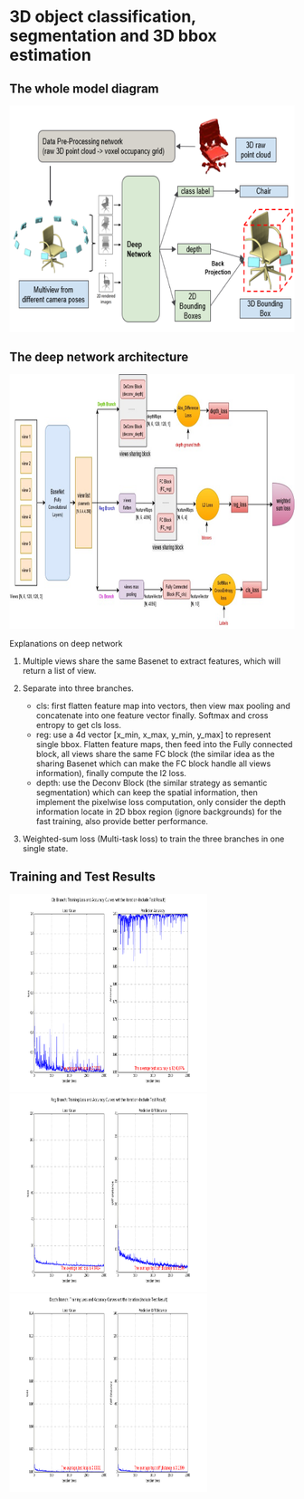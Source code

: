 # 3D object classification, segmentation and 3D bbox estimation

The whole model diagram
-----------------------
<p >
<align="center">
  <img src = "./doc/model.png?raw=true" width="650" height="400">
</p>

The deep network architecture
-----------------------------
<p >
<align="center">
  <img src = "./doc/network.jpg?raw=true" width="900" height="450">
</p>

Explanations on deep network               

1. Multiple views share the same Basenet to extract features, which will return a list of view.      

2. Separate into three branches.                  
   - cls: first flatten feature map into vectors, then view max pooling and concatenate into one feature vector finally. Softmax and cross entropy to get cls loss.                 
   - reg: use a 4d vector [x_min, x_max, y_min, y_max] to represent single bbox. Flatten feature maps, then feed into the Fully connected block, all views share the same FC block (the similar idea as the sharing Basenet which can make the FC block handle all views information), finally compute the l2 loss.                
   - depth: use the Deconv Block (the similar strategy as semantic segmentation) which can keep the spatial information, then implement the pixelwise loss computation, only consider the depth information locate in 2D bbox region (ignore backgrounds) for the fast training, also provide better performance.            
   
3. Weighted-sum loss (Multi-task loss) to train the three branches in one single state.           

Training and Test Results
-------------------------
<p >
<align="right">
  <img src = "./res/cls_2000_res.png?raw=true" width="350" height="350">
<align="center">
  <img src = "./res/reg_2000_res.png?raw=true" width="350" height="350">
<align="left">
  <img src = "./res/depth_2000_res.png?raw=true" width="350" height="350">
</p>
